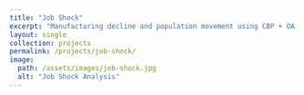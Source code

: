 ```yaml
---
title: "Job Shock"
excerpt: "Manufacturing decline and population movement using CBP + OA data"
layout: single
collection: projects
permalink: /projects/job-shock/
image:
  path: /assets/images/job-shock.jpg
  alt: "Job Shock Analysis"
---
```

